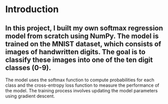 # Introduction 
In this project, I built my own softmax regression model from scratch using NumPy. The model is trained on the MNIST dataset, which consists of images of handwritten digits. The goal is to classify these images into one of the ten digit classes (0-9).
---
The model uses the softmax function to compute probabilities for each class and the cross-entropy loss function to measure the performance of the model. The training process involves updating the model parameters using gradient descent.
